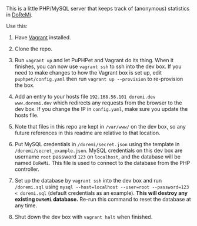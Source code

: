 This is a little PHP/MySQL server that keeps track of (anonymous) statistics in [DoReMi](https://github.com/edwinhollen/DoReMi). 

Use this:

1. Have [Vagrant](http://vagrantup.com) installed.

2. Clone the repo.

3. Run `vagrant up` and let PuPHPet and Vagrant do its thing. When it finishes, you can now use `vagrant ssh` to ssh into the dev box. If you need to make changes to how the Vagrant box is set up, edit `puphpet/config.yaml` then run `vagrant up --provision` to re-provision the box.

4. Add an entry to your hosts file `192.168.56.101 doremi.dev www.doremi.dev` which redirects any requests from the browser to the dev box. If you change the IP in `config.yaml`, make sure you update the hosts file.

4. Note that files in this repo are kept in `/var/www/` on the dev box, so any future references in this readme are relative to that location.

4. Put MySQL credentials in `/doremi/secret.json` using the template in `/doremi/secret_example.json`. MySQL credentials on this dev box are username `root` password `123` on `localhost`, and the database will be named `DoReMi`. This file is used to connect to the database from the PHP controller.

6. Set up the database by `vagrant ssh` into the dev box and run `/doremi.sql` using `mysql --host=localhost --user=root --password=123 < doremi.sql` (default credentials as an example). **This will destroy any existing `DoReMi` database.** Re-run this command to reset the database at any time. 

7. Shut down the dev box with `vagrant halt` when finished.
